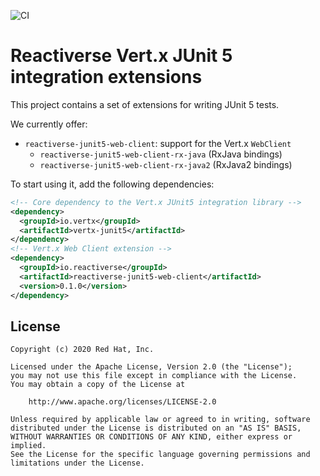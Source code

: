 ![CI](https://github.com/reactiverse/reactiverse-junit5-extensions/workflows/CI/badge.svg)

# Reactiverse Vert.x JUnit 5 integration extensions

This project contains a set of extensions for writing JUnit 5 tests.

We currently offer:

- `reactiverse-junit5-web-client`: support for the Vert.x `WebClient`
  - `reactiverse-junit5-web-client-rx-java` (RxJava bindings)
  - `reactiverse-junit5-web-client-rx-java2` (RxJava2 bindings)

To start using it, add the following dependencies:

```xml
<!-- Core dependency to the Vert.x JUnit5 integration library -->
<dependency>
  <groupId>io.vertx</groupId>
  <artifactId>vertx-junit5</artifactId>
</dependency>
<!-- Vert.x Web Client extension -->
<dependency>
  <groupId>io.reactiverse</groupId>
  <artifactId>reactiverse-junit5-web-client</artifactId>
  <version>0.1.0</version>
</dependency>
```

## License

    Copyright (c) 2020 Red Hat, Inc.

    Licensed under the Apache License, Version 2.0 (the "License");
    you may not use this file except in compliance with the License.
    You may obtain a copy of the License at

        http://www.apache.org/licenses/LICENSE-2.0

    Unless required by applicable law or agreed to in writing, software
    distributed under the License is distributed on an "AS IS" BASIS,
    WITHOUT WARRANTIES OR CONDITIONS OF ANY KIND, either express or implied.
    See the License for the specific language governing permissions and
    limitations under the License.

